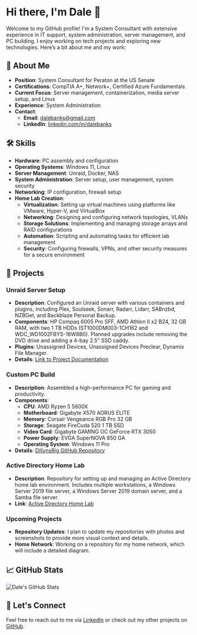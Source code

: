 # Hi there, I'm Dale 👋

Welcome to my GitHub profile! I'm a System Consultant with extensive experience in IT support, system administration, server management, and PC building. I enjoy working on tech projects and exploring new technologies. Here’s a bit about me and my work:

## 🚀 About Me

- **Position**: System Consultant for Peraton at the US Senate
- **Certifications**: CompTIA A+, Network+, Certified Azure Fundamentals
- **Current Focus**: Server management, containerization, media server setup, and Linux
- **Experience**: System Administration
- **Contact**: 
  - **Email**: [dalebanks@gmail.com](mailto:dalebanks@gmail.com)
  - **LinkedIn**: [linkedin.com/in/dalebanks](https://www.linkedin.com/in/dalebanks)

## 🛠️ Skills

- **Hardware**: PC assembly and configuration
- **Operating Systems**: Windows 11, Linux
- **Server Management**: Unraid, Docker, NAS
- **System Administration**: Server setup, user management, system security
- **Networking**: IP configuration, firewall setup
- **Home Lab Creation**:
  - **Virtualization**: Setting up virtual machines using platforms like VMware, Hyper-V, and VirtualBox
  - **Networking**: Designing and configuring network topologies, VLANs
  - **Storage Solutions**: Implementing and managing storage arrays and RAID configurations
  - **Automation**: Scripting and automating tasks for efficient lab management
  - **Security**: Configuring firewalls, VPNs, and other security measures for a secure environment

## 💼 Projects

### **Unraid Server Setup**
- **Description**: Configured an Unraid server with various containers and plugins, including Plex, Soulseek, Sonarr, Radarr, Lidarr, SABnzbd, NZBGet, and Backblaze Personal Backup. 
- **Components**: HP Compaq 6005 Pro SFF, AMD Athlon II x2 B24, 32 GB RAM, with two 1 TB HDDs (ST1000DM003-1CH162 and WDC_WD1002FBYS-18W8B0). Planned upgrades include removing the DVD drive and adding a 4-bay 2.5" SSD caddy.
- **Plugins**: Unassigned Devices, Unassigned Devices Preclear, Dynamix File Manager.
- **Details**: [Link to Project Documentation](#)

### **Custom PC Build**
- **Description**: Assembled a high-performance PC for gaming and productivity.
- **Components**: 
  - **CPU**: AMD Ryzen 5 5600X
  - **Motherboard**: Gigabyte X570 AORUS ELITE
  - **Memory**: Corsair Vengeance RGB Pro 32 GB
  - **Storage**: Seagate FireCuda 520 1 TB SSD
  - **Video Card**: Gigabyte GAMING OC GeForce RTX 3050
  - **Power Supply**: EVGA SuperNOVA 850 GA
  - **Operating System**: Windows 11 Pro
- **Details**: [DillynsRig GitHub Repository](https://github.com/dxlebxnks/DillynsRig)

### **Active Directory Home Lab**
- **Description**: Repository for setting up and managing an Active Directory home lab environment. Includes multiple workstations, a Windows Server 2019 file server, a Windows Server 2019 domain server, and a Samba file server.
- **Link**: [Active Directory Home Lab](https://github.com/dxlebxnks/ActiveDirectoryHomeLab)

### **Upcoming Projects**
- **Repository Updates**: I plan to update my repositories with photos and screenshots to provide more visual context and details.
- **Home Network**: Working on a repository for my home network, which will include a detailed diagram.

## 📈 GitHub Stats

![Dale's GitHub Stats](https://github-readme-stats.vercel.app/api?username=dxlebxnks&show_icons=true&hide_title=true&hide_border=true)

## 🌟 Let's Connect

Feel free to reach out to me via [LinkedIn](https://www.linkedin.com/in/dalebanks) or check out my other projects on [GitHub](https://github.com/dxlebxnks?tab=repositories).

